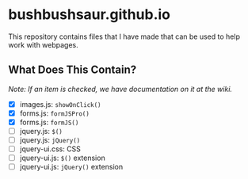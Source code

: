 # bushbushsaur.github.io
This repository contains files that I have made that can be used to help work with webpages.

## What Does This Contain?
*Note: If an item is checked, we have documentation on it at the wiki.*

- [x] images.js: `showOnClick()`
- [x] forms.js: `formJSPro()`
- [x] forms.js: `formJS()`
- [ ] jquery.js: `$()`
- [ ] jquery.js: `jQuery()`
- [ ] jquery-ui.css: CSS
- [ ] jquery-ui.js: `$()` extension
- [ ] jquery-ui.js: `jQuery()` extension
